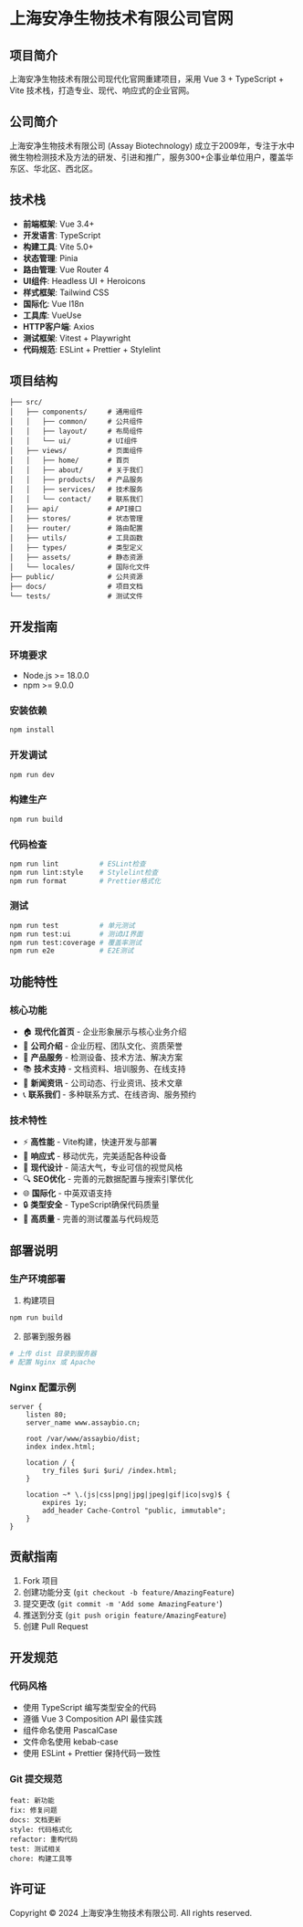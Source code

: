 # 上海安净生物技术有限公司官网

## 项目简介

上海安净生物技术有限公司现代化官网重建项目，采用 Vue 3 + TypeScript + Vite 技术栈，打造专业、现代、响应式的企业官网。

## 公司简介

上海安净生物技术有限公司 (Assay Biotechnology) 成立于2009年，专注于水中微生物检测技术及方法的研发、引进和推广，服务300+企事业单位用户，覆盖华东区、华北区、西北区。

## 技术栈

- **前端框架**: Vue 3.4+
- **开发语言**: TypeScript
- **构建工具**: Vite 5.0+
- **状态管理**: Pinia
- **路由管理**: Vue Router 4
- **UI组件**: Headless UI + Heroicons
- **样式框架**: Tailwind CSS
- **国际化**: Vue I18n
- **工具库**: VueUse
- **HTTP客户端**: Axios
- **测试框架**: Vitest + Playwright
- **代码规范**: ESLint + Prettier + Stylelint

## 项目结构

```
├── src/
│   ├── components/     # 通用组件
│   │   ├── common/     # 公共组件
│   │   ├── layout/     # 布局组件
│   │   └── ui/         # UI组件
│   ├── views/          # 页面组件
│   │   ├── home/       # 首页
│   │   ├── about/      # 关于我们
│   │   ├── products/   # 产品服务
│   │   ├── services/   # 技术服务
│   │   └── contact/    # 联系我们
│   ├── api/            # API接口
│   ├── stores/         # 状态管理
│   ├── router/         # 路由配置
│   ├── utils/          # 工具函数
│   ├── types/          # 类型定义
│   ├── assets/         # 静态资源
│   └── locales/        # 国际化文件
├── public/             # 公共资源
├── docs/               # 项目文档
└── tests/              # 测试文件
```

## 开发指南

### 环境要求

- Node.js >= 18.0.0
- npm >= 9.0.0

### 安装依赖

```bash
npm install
```

### 开发调试

```bash
npm run dev
```

### 构建生产

```bash
npm run build
```

### 代码检查

```bash
npm run lint          # ESLint检查
npm run lint:style    # Stylelint检查
npm run format        # Prettier格式化
```

### 测试

```bash
npm run test          # 单元测试
npm run test:ui       # 测试UI界面
npm run test:coverage # 覆盖率测试
npm run e2e           # E2E测试
```

## 功能特性

### 核心功能
- 🏠 **现代化首页** - 企业形象展示与核心业务介绍
- 🏢 **公司介绍** - 企业历程、团队文化、资质荣誉
- 🔬 **产品服务** - 检测设备、技术方法、解决方案
- 📚 **技术支持** - 文档资料、培训服务、在线支持
- 📰 **新闻资讯** - 公司动态、行业资讯、技术文章
- 📞 **联系我们** - 多种联系方式、在线咨询、服务预约

### 技术特性
- ⚡ **高性能** - Vite构建，快速开发与部署
- 📱 **响应式** - 移动优先，完美适配各种设备
- 🎨 **现代设计** - 简洁大气，专业可信的视觉风格
- 🔍 **SEO优化** - 完善的元数据配置与搜索引擎优化
- 🌐 **国际化** - 中英双语支持
- 🔒 **类型安全** - TypeScript确保代码质量
- 🧪 **高质量** - 完善的测试覆盖与代码规范

## 部署说明

### 生产环境部署

1. 构建项目
```bash
npm run build
```

2. 部署到服务器
```bash
# 上传 dist 目录到服务器
# 配置 Nginx 或 Apache
```

### Nginx 配置示例

```nginx
server {
    listen 80;
    server_name www.assaybio.cn;
    
    root /var/www/assaybio/dist;
    index index.html;
    
    location / {
        try_files $uri $uri/ /index.html;
    }
    
    location ~* \.(js|css|png|jpg|jpeg|gif|ico|svg)$ {
        expires 1y;
        add_header Cache-Control "public, immutable";
    }
}
```

## 贡献指南

1. Fork 项目
2. 创建功能分支 (`git checkout -b feature/AmazingFeature`)
3. 提交更改 (`git commit -m 'Add some AmazingFeature'`)
4. 推送到分支 (`git push origin feature/AmazingFeature`)
5. 创建 Pull Request

## 开发规范

### 代码风格
- 使用 TypeScript 编写类型安全的代码
- 遵循 Vue 3 Composition API 最佳实践
- 组件命名使用 PascalCase
- 文件命名使用 kebab-case
- 使用 ESLint + Prettier 保持代码一致性

### Git 提交规范
```
feat: 新功能
fix: 修复问题
docs: 文档更新
style: 代码格式化
refactor: 重构代码
test: 测试相关
chore: 构建工具等
```

## 许可证

Copyright © 2024 上海安净生物技术有限公司. All rights reserved.